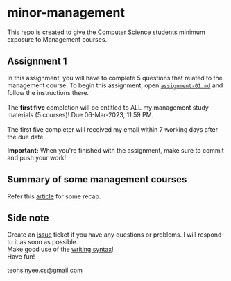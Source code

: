 # minor-management
This repo is created to give the Computer Science students minimum exposure to Management courses.

## Assignment 1

In this assignment, you will have to complete 5 questions that related to the management course. To begin this assignment, open [`assignment-01.md`](assignment-01.md) and follow the instructions there. <br><br>
The **first five** completion will be entitled to ALL my management study materials (5 courses)! Due 06-Mar-2023, 11.59 PM. <br> <br>
The first five completer will received my email within 7 working days after the due date.

**Important:** When you're finished with the assignment, make sure to commit and push your work!

## Summary of some management courses
Refer this [article](https://www.linkedin.com/pulse/should-i-major-computer-science-minor-management-teoh-sin-yee) for some recap.

## Side note
Create an [issue](https://docs.github.com/en/issues/tracking-your-work-with-issues/creating-an-issue) ticket if you have any questions or problems. I will respond to it as soon as possible. <br>
Make good use of the [writing syntax](https://docs.github.com/en/get-started/writing-on-github/getting-started-with-writing-and-formatting-on-github/basic-writing-and-formatting-syntax)!
<br>
Have fun! <br>

teohsinyee.cs@gmail.com

